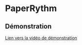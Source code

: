 # PaperRythm
## Démonstration 
[Lien vers la vidéo de démonstration](https://www.youtube.com/watch?v=giMHxkS07JI&feature=youtu.be)
